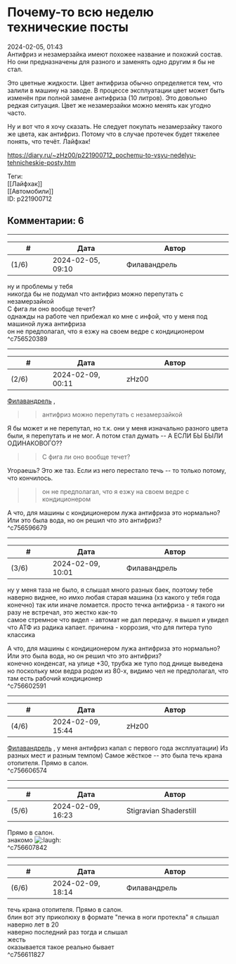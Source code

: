 Почему-то всю неделю технические посты
======================================

  
2024-02-05, 01:43  
 Антифриз и незамерзайка имеют похожее название и похожий состав. Но они предназначены для разного и заменять одно другим я бы не стал.   
   
 Это цветные жидкости. Цвет антифриза обычно определяется тем, что залили в машину на заводе. В процессе эксплуатации цвет может быть изменён при полной замене антифриза (10 литров). Это довольно редкая ситуация. Цвет же незамерзайки можно менять как угодно часто.   
   
 Ну и вот что я хочу сказать. Не следует покупать незамерзайку такого же цвета, как антифриз. Потому что в случае протечек будет тяжелее понять, что течёт. Лайфхак!   
  
<https://diary.ru/~zHz00/p221900712_pochemu-to-vsyu-nedelyu-tehnicheskie-posty.htm>  
  
Теги:  
[[Лайфхак]]  
[[Автомобили]]  
ID: p221900712  


Комментарии: 6
--------------

  


---



|         #         |              Дата              |                     Автор                     |           ID           |
| --- | --- | --- | --- |
| (1/6) | 2024-02-05, 09:10 | Филавандрель | c756520389 |

  
 ну и проблемы у тебя   
 никогда бы не подумал что антифриз можно перепутать с незамерзайкой   
 С фига ли оно вообще течет?   
 однажды на работе чел прибежал ко мне с инфой, что у меня под машиной лужа антифриза   
 он не предполагал, что я езжу на своем ведре с кондиционером   
 ^c756520389

---



|         #         |              Дата              |                     Автор                     |           ID           |
| --- | --- | --- | --- |
| (2/6) | 2024-02-09, 00:11 | zHz00 | c756596679 |

  
  [Филавандрель](https://lavi.diary.ru "Дорога без возврата")  ,   
 >>антифриз можно перепутать с незамерзайкой   
   
 Я бы может и не перепутал, но т.к. они у меня изначально разного цвета были, я перепутать и не мог. А потом стал думать -- А ЕСЛИ БЫ БЫЛИ ОДИНАКОВОГО??   
   
 >>С фига ли оно вообще течет?   
   
 Угораешь? Это же таз. Если из него перестало течь -- то только потому, что кончилось.   
   
 >>он не предполагал, что я езжу на своем ведре с кондиционером   
   
 А что, для машины с кондиционером лужа антифриза это нормально? Или это была вода, но он решил что это антифриз?   
 ^c756596679

---



|         #         |              Дата              |                     Автор                     |           ID           |
| --- | --- | --- | --- |
| (3/6) | 2024-02-09, 10:01 | Филавандрель | c756602591 |

  
 ну у меня таза не было, я слышал много разных баек, поэтому тебе наверно виднее, но имхо любая старая машина (хз какого у тебя года конечно) так или иначе ломается. просто течка антифриза - я такого ни разу не встречал, это жестко как-то   
 самое стремное что видел - автомат не дал передачу. я вышел и увидел что АТФ из радика капает. причина - коррозия, что для питера тупо классика   
   
  А что, для машины с кондиционером лужа антифриза это нормально? Или это была вода, но он решил что это антифриз?    
 конечно конденсат, на улице +30, трубка же тупо под днище выведена   
 но поскольку мои ведра родом из 80-х, видимо чел не предполагал, что там есть рабочий кондиционер   
 ^c756602591

---



|         #         |              Дата              |                     Автор                     |           ID           |
| --- | --- | --- | --- |
| (4/6) | 2024-02-09, 15:44 | zHz00 | c756606574 |

  
  [Филавандрель](https://lavi.diary.ru "Дорога без возврата")  , у меня антифриз капал с первого года эксплуатации) Из разных мест и разным темпом) Самое жёсткое -- это была течь крана отопителя. Прямо в салон.   
 ^c756606574

---



|         #         |              Дата              |                     Автор                     |           ID           |
| --- | --- | --- | --- |
| (5/6) | 2024-02-09, 16:23 | Stigravian Shaderstill | c756607842 |

  
  Прямо в салон.    
 знакомо ![:laugh:](/picture/1126.gif)   
 ^c756607842

---



|         #         |              Дата              |                     Автор                     |           ID           |
| --- | --- | --- | --- |
| (6/6) | 2024-02-09, 18:14 | Филавандрель | c756611827 |

  
  течь крана отопителя. Прямо в салон.    
 блин вот эту приколюху в формате "печка в ноги протекла" я слышал наверно лет в 20   
 наверно последний раз тогда и слышал   
 жесть   
 оказывается такое реально бывает   
 ^c756611827